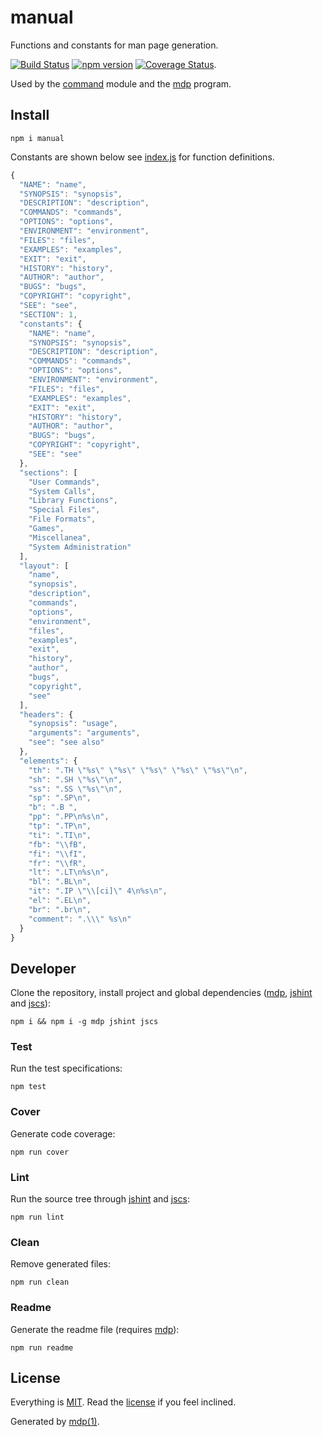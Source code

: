 manual
======

Functions and constants for man page generation.

[<img src="https://travis-ci.org/tmpfs/manual.svg" alt="Build Status">](https://travis-ci.org/tmpfs/manual)
[<img src="http://img.shields.io/npm/v/manual.svg" alt="npm version">](https://npmjs.org/package/manual)
[<img src="https://coveralls.io/repos/tmpfs/manual/badge.svg?branch=master&service=github&v=1" alt="Coverage Status">](https://coveralls.io/github/tmpfs/manual?branch=master).

Used by the [command](https://github.com/cli-kit/cli-command) module and the [mdp](https://github.com/tmpfs/mdp) program.

## Install

```
npm i manual
```

Constants are shown below see [index.js](https://github.com/tmpfs/manual/blob/master/index.js) for function definitions.

```javascript
{
  "NAME": "name",
  "SYNOPSIS": "synopsis",
  "DESCRIPTION": "description",
  "COMMANDS": "commands",
  "OPTIONS": "options",
  "ENVIRONMENT": "environment",
  "FILES": "files",
  "EXAMPLES": "examples",
  "EXIT": "exit",
  "HISTORY": "history",
  "AUTHOR": "author",
  "BUGS": "bugs",
  "COPYRIGHT": "copyright",
  "SEE": "see",
  "SECTION": 1,
  "constants": {
    "NAME": "name",
    "SYNOPSIS": "synopsis",
    "DESCRIPTION": "description",
    "COMMANDS": "commands",
    "OPTIONS": "options",
    "ENVIRONMENT": "environment",
    "FILES": "files",
    "EXAMPLES": "examples",
    "EXIT": "exit",
    "HISTORY": "history",
    "AUTHOR": "author",
    "BUGS": "bugs",
    "COPYRIGHT": "copyright",
    "SEE": "see"
  },
  "sections": [
    "User Commands",
    "System Calls",
    "Library Functions",
    "Special Files",
    "File Formats",
    "Games",
    "Miscellanea",
    "System Administration"
  ],
  "layout": [
    "name",
    "synopsis",
    "description",
    "commands",
    "options",
    "environment",
    "files",
    "examples",
    "exit",
    "history",
    "author",
    "bugs",
    "copyright",
    "see"
  ],
  "headers": {
    "synopsis": "usage",
    "arguments": "arguments",
    "see": "see also"
  },
  "elements": {
    "th": ".TH \"%s\" \"%s\" \"%s\" \"%s\" \"%s\"\n",
    "sh": ".SH \"%s\"\n",
    "ss": ".SS \"%s\"\n",
    "sp": ".SP\n",
    "b": ".B ",
    "pp": ".PP\n%s\n",
    "tp": ".TP\n",
    "ti": ".TI\n",
    "fb": "\\fB",
    "fi": "\\fI",
    "fr": "\\fR",
    "lt": ".LT\n%s\n",
    "bl": ".BL\n",
    "it": ".IP \"\\[ci]\" 4\n%s\n",
    "el": ".EL\n",
    "br": ".br\n",
    "comment": ".\\\" %s\n"
  }
}
```

## Developer

Clone the repository, install project and global dependencies ([mdp](https://github.com/tmpfs/mdp), [jshint](http://jshint.com) and [jscs](http://jscs.info)):

```
npm i && npm i -g mdp jshint jscs
```

### Test

Run the test specifications:

```
npm test
```

### Cover

Generate code coverage:

```
npm run cover
```

### Lint

Run the source tree through [jshint](http://jshint.com) and [jscs](http://jscs.info):

```
npm run lint
```

### Clean

Remove generated files:

```
npm run clean
```

### Readme

Generate the readme file (requires [mdp](https://github.com/tmpfs/mdp)):

```
npm run readme
```

## License

Everything is [MIT](http://en.wikipedia.org/wiki/MIT_License). Read the [license](https://github.com/tmpfs/manual/blob/master/LICENSE) if you feel inclined.

Generated by [mdp(1)](https://github.com/tmpfs/mdp).

[mdp]: https://github.com/tmpfs/mdp
[command]: https://github.com/cli-kit/cli-command
[jshint]: http://jshint.com
[jscs]: http://jscs.info

